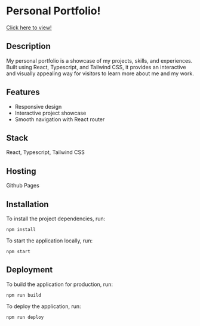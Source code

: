 # Personal Portfolio!
[Click here to view!](https://skboyle.github.io/SKBPortfolio/)

## Description

My personal portfolio is a showcase of my projects, skills, and experiences. Built using React, Typescript, and Tailwind CSS, it provides an interactive and visually appealing way for visitors to learn more about me and my work.

## Features

- Responsive design
- Interactive project showcase
- Smooth navigation with React router

## Stack

React, Typescript, Tailwind CSS

## Hosting

Github Pages

## Installation

To install the project dependencies, run:
```
npm install
```

To start the application locally, run:
```
npm start
```

## Deployment
To build the application for production, run:
```
npm run build
```

To deploy the application, run:
```
npm run deploy
```
